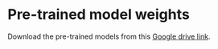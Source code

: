 # Pre-trained model weights

Download the pre-trained models from this [Google drive link](https://drive.google.com/drive/folders/1DTswiXR6G3JH2i6d-ioNmDI1QhHTLJXu?usp=sharing).
